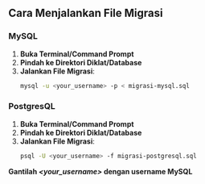 ## Cara Menjalankan File Migrasi

### MySQL
1. **Buka Terminal/Command Prompt**
2. **Pindah ke Direktori Diklat/Database**
3. **Jalankan File Migrasi**:
   ```sh
   mysql -u <your_username> -p < migrasi-mysql.sql
   ```
### PostgresQL
1. **Buka Terminal/Command Prompt**
2. **Pindah ke Direktori Diklat/Database**
2. **Jalankan File Migrasi**:
   ```sh
   psql -U <your_username> -f migrasi-postgresql.sql
   ```
**Gantilah *<your_username>* dengan username MySQL**
